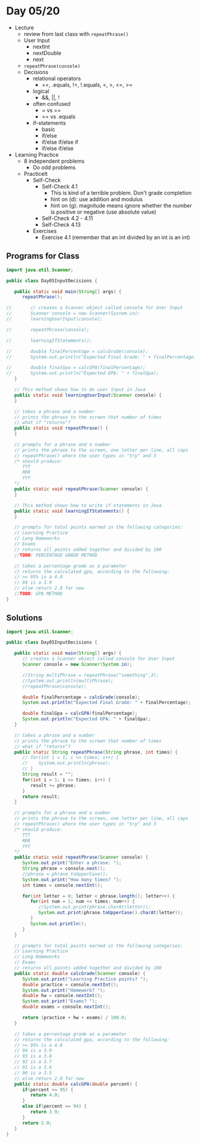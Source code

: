 # Day 05/20

+ Lecture
  - review from last class with `repeatPhrase()`
  - User Input
    - nextInt
    - nextDouble
    - next
  - `repeatPhrase(console)`
  - Decisions
    - relational operators
      - ==, .equals, !=, !.equals, <, >, <=, >=
    - logical
      - &&, ||, !
    - often confused
      - = vs ==
      - == vs .equals
    - if-statements
      - basic
      - if/else
      - if/else if/else if
      - if/else if/else
+ Learning Practice
  - 8 independent problems
    - Do odd problems
  - PracticeIt
    - Self-Check
      - Self-Check 4.1
        - This is kind of a terrible problem. Don't grade completion
        - hint on (d): use addition and modulus
        - hint on (g): magnitude means ignore whether the number is positive or negative (use absolute value)
      - Self-Check 4.2 - 4.11
      - Self-Check 4.13
    - Exercises
      - Exercise 4.1 (remember that an int divided by an int is an int)

## Programs for Class
```java
import java.util.Scanner;

public class Day05InputDecisions {

   public static void main(String[] args) {
      repeatPhrase();

//       // creates a Scanner object called console for User Input
//       Scanner console = new Scanner(System.in);
//       learningUserInput(console);

//       repeatPhrase(console);

//       learningIfStatements();

//       double finalPercentage = calcGrade(console);
//       System.out.println("Expected Final Grade: " + finalPercentage);

//       double finalGpa = calcGPA(finalPercentage);
//       System.out.println("Expected GPA: " + finalGpa);
   }

   // This method shows how to do user input in Java
   public static void learningUserInput(Scanner console) {
   }

   // takes a phrase and a number
   // prints the phrase to the screen that number of times
   // what if "returns"?
   public static void repeatPhrase() {
   }

   // prompts for a phrase and a number
   // prints the phrase to the screen, one letter per line, all caps
   // repeatPhrase() where the user types in "try" and 3
   /* should produce:
      TTT
      RRR
      YYY
   */
   public static void repeatPhrase(Scanner console) {
   }

   // This method shows how to write if-statements in Java
   public static void learningIfStatements() {
   }

   // prompts for total points earned in the following categories:
   // Learning Practice
   // Long Homeworks
   // Exams
   // returns all points added together and divided by 100
   //TODO: PERCENTAGE GRADE METHOD

   // takes a percentage grade as a parameter
   // returns the calculated gpa, according to the following:
   // >= 95% is a 4.0
   // 94 is a 3.9
   // else return 2.0 for now
   //TODO: GPA METHOD
}
```

## Solutions
```java
import java.util.Scanner;

public class Day05InputDecisions {

   public static void main(String[] args) {
      // creates a Scanner object called console for User Input
      Scanner console = new Scanner(System.in);

      //String multiPhrase = repeatPhrase("something",3);
      //System.out.println(multiPhrase);
      //repeatPhrase(console);

      double finalPercentage = calcGrade(console);
      System.out.println("Expected Final Grade: " + finalPercentage);

      double finalGpa = calcGPA(finalPercentage);
      System.out.println("Expected GPA: " + finalGpa);
   }

   // takes a phrase and a number
   // prints the phrase to the screen that number of times
   // what if "returns"?
   public static String repeatPhrase(String phrase, int times) {
      // for(int i = 1; i <= times; i++) {
      //    System.out.println(phrase);
      // }
      String result = "";
      for(int i = 1; i <= times; i++) {
         result += phrase;
      }
      return result;
   }

   // prompts for a phrase and a number
   // prints the phrase to the screen, one letter per line, all caps
   // repeatPhrase() where the user types in "try" and 3
   /* should produce:
      TTT
      RRR
      YYY
   */
   public static void repeatPhrase(Scanner console) {
      System.out.print("Enter a phrase: ");
      String phrase = console.next();
      //phrase = phrase.toUpperCase();
      System.out.print("How many times? ");
      int times = console.nextInt();

      for(int letter = 0; letter < phrase.length(); letter++) {
         for(int num = 1; num <= times; num++) {
            //System.out.print(phrase.charAt(letter));
            System.out.print(phrase.toUpperCase().charAt(letter));
         }
         System.out.println();
      }
   }

   // prompts for total points earned in the following categories:
   // Learning Practice
   // Long Homeworks
   // Exams
   // returns all points added together and divided by 100
   public static double calcGrade(Scanner console) {
      System.out.print("Learning Practice points? ");
      double practice = console.nextInt();
      System.out.print("Homework? ");
      double hw = console.nextInt();
      System.out.print("Exams? ");
      double exams = console.nextInt();

      return (practice + hw + exams) / 100.0;
   }

   // takes a percentage grade as a parameter
   // returns the calculated gpa, according to the following:
   // >= 95% is a 4.0
   // 94 is a 3.9
   // 93 is a 3.8
   // 92 is a 3.7
   // 91 is a 3.6
   // 90 is a 3.5
   // else return 2.0 for now
   public static double calcGPA(double percent) {
      if(percent >= 95) {
         return 4.0;
      }
      else if(percent >= 94) {
         return 3.9;
      }
      return 2.0;
   }
}
```

